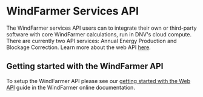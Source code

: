 # WindFarmer Services API

The WindFarmer services API users can to integrate their own or third-party software with core WindFarmer calculations, run in DNV's cloud compute. There are currently two API services: Annual Energy Production and Blockage Correction. Learn more about the web API [here](https://mysoftware.dnv.com/download/public/renewables/windfarmer/manuals/latest/WebAPI/Introduction.html).

## Getting started with the WindFarmer API
To setup the WindFarmer API please see our [getting started with the Web API](https://mysoftware.dnv.com/download/public/renewables/windfarmer/manuals/latest/WebAPI/Introduction/gettingStarted.html) guide in the WindFarmer online documentation. 

